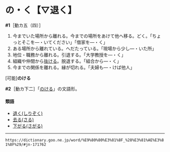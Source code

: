 # の・く【▽退く】

**\#1**［動カ五（四）］
1.  今までいた場所から離れる。今までの場所をあけて他へ移る。どく。「ちょっとそこを―・いてください」「借家を―・く」
2.  ある場所から離れている。へだたっている。「現場から少し―・いた所」
3.  地位・職務から離れる。引退する。「大学教授を―・く」
4.  組織や仲間から[抜ける](ぬける（抜ける）)。脱退する。「組合から―・く」
5.  今までの関係を離れる。縁が切れる。「夫婦も―・けば他人」
    

\[可能\]**のける**

**\#2**［動カ下二］「[のける](https://dictionary.goo.ne.jp/word/%E9%80%80%E3%81%91%E3%82%8B_%28%E3%81%AE%E3%81%91%E3%82%8B%29/#jn-171791)」の文語形。

#### 類語

-   [退く(しりぞく)](しりぞく（退く）)
-   [去る(さる)](https://dictionary.goo.ne.jp/word/%E5%8E%BB%E3%82%8B/#jn-89715)
-   [下がる(さがる)](https://dictionary.goo.ne.jp/word/%E4%B8%8B%E3%81%8C%E3%82%8B/#jn-86593)

---
`https://dictionary.goo.ne.jp/word/%E9%80%80%E3%81%8F_%28%E3%81%AE%E3%81%8F%29/#jn-171762`